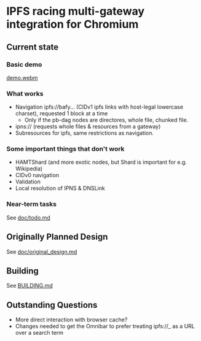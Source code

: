 # IPFS racing multi-gateway integration for Chromium

## Current state

### Basic demo
[demo.webm](https://github.com/little-bear-labs/ipfs-chromium/assets/97759690/ae072a58-f5de-4270-8d48-2c858d9b17b1)


### What works
* Navigation ipfs://bafy... (CIDv1 ipfs links with host-legal lowercase charset), requested 1 block at a time
    - Only if the pb-dag nodes are directores, whole file, chunked file.
* ipns:// (requests whole files & resources from a gateway)
* Subresources for ipfs, same restrictions as navigation.

### Some important things that don't work
* HAMTShard (and more exotic nodes, but Shard is important for e.g. Wikipedia)
* CIDv0 navigation
* Validation
* Local resolution of IPNS & DNSLink

### Near-term tasks

See [doc/todo.md](doc/todo.md)

## Originally Planned Design

See [doc/original_design.md](doc/original_design.md)

## Building

See [BUILDING.md](BUILDING.md)


## Outstanding Questions
 * More direct interaction with browser cache? 
 * Changes needed to get the Omnibar to prefer treating ipfs://_ as a URL over a search term
 
